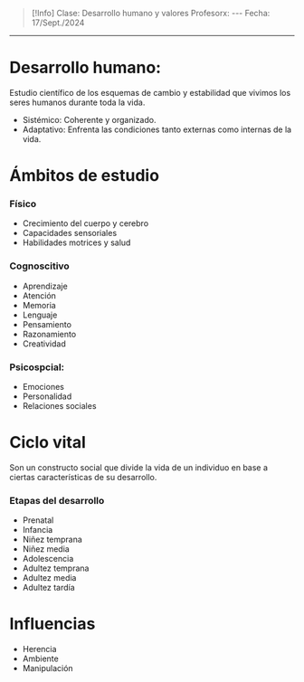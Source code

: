 >[!Info]
>Clase: Desarrollo humano y valores
>Profesorx: ---
>Fecha: 17/Sept./2024

---
# Desarrollo humano:
Estudio científico de los esquemas de cambio y estabilidad que vivimos los seres humanos durante toda la vida.
- Sistémico: Coherente y organizado.
- Adaptativo: Enfrenta las condiciones tanto externas como internas de la vida.
# Ámbitos de estudio
### Físico
- Crecimiento del cuerpo y cerebro
- Capacidades sensoriales
- Habilidades motrices y salud
### Cognoscitivo
- Aprendizaje
- Atención
- Memoria
- Lenguaje
- Pensamiento
- Razonamiento
- Creatividad
### Psicospcial:
- Emociones
- Personalidad
- Relaciones sociales
# Ciclo vital
Son un constructo social que divide la vida de un individuo en base a ciertas características de su desarrollo.
### Etapas del desarrollo
- Prenatal
- Infancia
- Niñez temprana
- Niñez media
- Adolescencia
- Adultez temprana
- Adultez media
- Adultez tardía
# Influencias
- Herencia
- Ambiente
- Manipulación